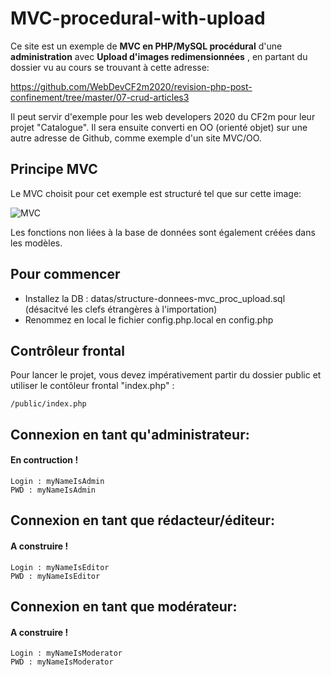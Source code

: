 # MVC-procedural-with-upload

Ce site est un exemple de **MVC en PHP/MySQL procédural** d'une **administration** avec **Upload d'images redimensionnées** , en partant du dossier vu au cours se trouvant à cette adresse:


https://github.com/WebDevCF2m2020/revision-php-post-confinement/tree/master/07-crud-articles3

Il peut servir d'exemple pour les web developers 2020 du CF2m pour leur projet "Catalogue". Il sera ensuite converti en OO (orienté objet) sur une autre adresse de Github, comme exemple d'un site MVC/OO.

## Principe MVC
Le MVC choisit pour cet exemple est structuré tel que sur cette image:

![MVC](https://github.com/mikhawa/MVC-procedural-with-upload/raw/main/datas/MVC.png "MVC")

Les fonctions non liées à la base de données sont également créées dans les modèles.



## Pour commencer
- Installez la DB : datas/structure-donnees-mvc_proc_upload.sql (désacitvé les clefs étrangères à l'importation)
- Renommez en local le fichier config.php.local en config.php

## Contrôleur frontal
Pour lancer le projet, vous devez impérativement partir du dossier public et utiliser le contôleur frontal "index.php" :
    
    /public/index.php
    
## Connexion en tant qu'administrateur:
#### En contruction !
    Login : myNameIsAdmin
    PWD : myNameIsAdmin
    
## Connexion en tant que rédacteur/éditeur:
#### A construire !
    Login : myNameIsEditor
    PWD : myNameIsEditor
    
## Connexion en tant que modérateur:
#### A construire !
    Login : myNameIsModerator
    PWD : myNameIsModerator    